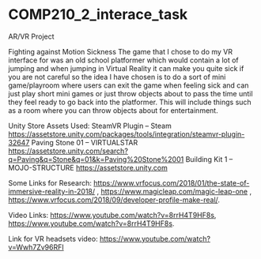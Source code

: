 # COMP210_2_interace_task
AR/VR Project

Fighting against Motion Sickness
The game that I chose to do my VR interface for was an old school platformer which would contain a lot of jumping and when jumping in Virtual Reality it can make you quite sick if you are not careful so the idea I have chosen is to do a sort of mini game/playroom where users can exit the game when feeling sick and can just play short mini games or just throw objects about to pass the time until they feel ready to go back into the platformer. This will include things such as a room where you can throw objects about for entertainment.

Unity Store Assets Used:
SteamVR Plugin – Steam
https://assetstore.unity.com/packages/tools/integration/steamvr-plugin-32647
Paving Stone 01 – VIRTUALSTAR
https://assetstore.unity.com/search?q=Paving&q=Stone&q=01&k=Paving%20Stone%2001
Building Kit 1 – MOJO-STRUCTURE
https://assetstore.unity.com


Some Links for Research: https://www.vrfocus.com/2018/01/the-state-of-immersive-reality-in-2018/ , https://www.magicleap.com/magic-leap-one , https://www.vrfocus.com/2018/09/developer-profile-make-real/.

Video Links: https://www.youtube.com/watch?v=8rrH4T9HF8s, https://www.youtube.com/watch?v=8rrH4T9HF8s.

Link for VR headsets video: https://www.youtube.com/watch?v=Wwh7Zv96RFI
